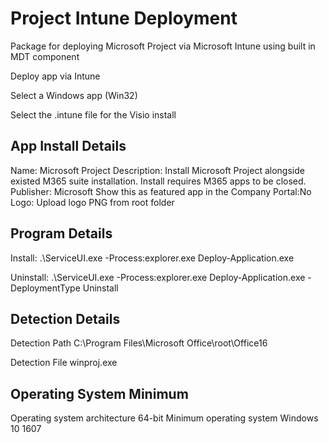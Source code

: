 # Project Intune Deployment
Package for deploying Microsoft Project via Microsoft Intune using built in MDT component

Deploy app via Intune

Select a Windows app (Win32) 

Select the .intune file for the Visio install

App Install Details
------------------------
Name: Microsoft Project
Description: Install Microsoft Project alongside existed M365 suite installation. Install requires M365 apps to be closed.
Publisher: Microsoft
Show this as featured app in the Company Portal:No
Logo: Upload logo PNG from root folder

Program Details
------------------------
Install: .\ServiceUI.exe -Process:explorer.exe Deploy-Application.exe

Uninstall: .\ServiceUI.exe -Process:explorer.exe Deploy-Application.exe -DeploymentType Uninstall

Detection Details
------------------------
Detection Path
C:\Program Files\Microsoft Office\root\Office16

Detection File
winproj.exe

Operating System Minimum
------------------------
Operating system architecture	64-bit
Minimum operating system 	Windows 10 1607
